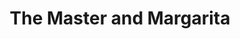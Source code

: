 ---
layout: card_flex_nav
lang: EN
title:  The Master and Margarita
isbn: 1860461549
cover: /assets/images/EN/MM_EN_019_front.jpg
bcover: /assets/images/EN/MM_EN_019_back.jpg
pubyr: 1967
editor: Ed. Harper And Row 
acqdt: 03/2019
acqplace: ebay (New-York / USA) 
contrib: P
---
